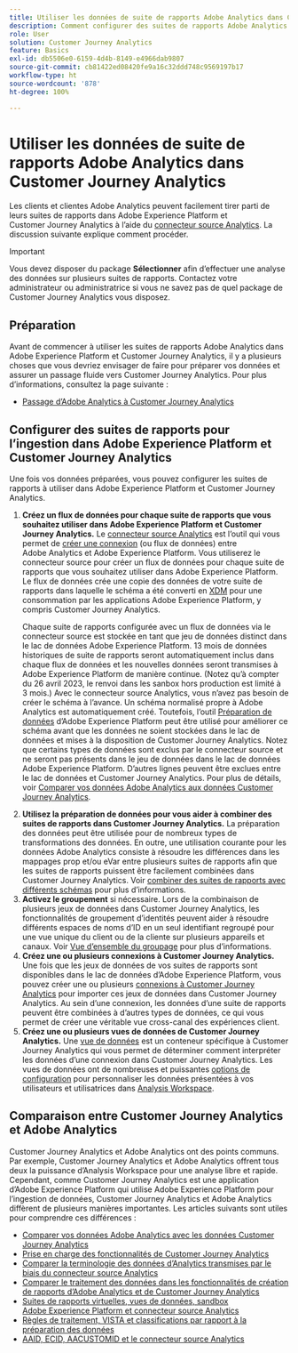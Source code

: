 ```yaml
---
title: Utiliser les données de suite de rapports Adobe Analytics dans Customer Journey Analytics
description: Comment configurer des suites de rapports Adobe Analytics pour une ingestion dans Adobe Experience Platform et Customer Journey Analytics
role: User
solution: Customer Journey Analytics
feature: Basics
exl-id: db5506e0-6159-4d4b-8149-e4966dab9807
source-git-commit: cb81422ed08420fe9a16c32ddd748c9569197b17
workflow-type: ht
source-wordcount: '878'
ht-degree: 100%

---
```


# Utiliser les données de suite de rapports Adobe Analytics dans Customer Journey Analytics

Les clients et clientes Adobe Analytics peuvent facilement tirer parti de leurs suites de rapports dans Adobe Experience Platform et Customer Journey Analytics à l’aide du [connecteur source Analytics](https://experienceleague.adobe.com/docs/experience-platform/sources/connectors/adobe-applications/analytics.html?lang=fr). La discussion suivante explique comment procéder.

>[!IMPORTANT]
>
>Vous devez disposer du package **Sélectionner** afin d’effectuer une analyse des données sur plusieurs suites de rapports. Contactez votre administrateur ou administratrice si vous ne savez pas de quel package de Customer Journey Analytics vous disposez.

## Préparation

Avant de commencer à utiliser les suites de rapports Adobe Analytics dans Adobe Experience Platform et Customer Journey Analytics, il y a plusieurs choses que vous devriez envisager de faire pour préparer vos données et assurer un passage fluide vers Customer Journey Analytics. Pour plus d’informations, consultez la page suivante :

* [Passage d’Adobe Analytics à Customer Journey Analytics](/help/getting-started/aa-to-cja.md)

## Configurer des suites de rapports pour l’ingestion dans Adobe Experience Platform et Customer Journey Analytics

Une fois vos données préparées, vous pouvez configurer les suites de rapports à utiliser dans Adobe Experience Platform et Customer Journey Analytics.

1. **Créez un flux de données pour chaque suite de rapports que vous souhaitez utiliser dans Adobe Experience Platform et Customer Journey Analytics.** Le [connecteur source Analytics](https://experienceleague.adobe.com/docs/experience-platform/sources/connectors/adobe-applications/analytics.html?lang=fr) est l’outil qui vous permet de [créer une connexion](/help/connections/create-connection.md) (ou flux de données) entre Adobe Analytics et Adobe Experience Platform. Vous utiliserez le connecteur source pour créer un flux de données pour chaque suite de rapports que vous souhaitez utiliser dans Adobe Experience Platform. Le flux de données crée une copie des données de votre suite de rapports dans laquelle le schéma a été converti en [XDM](https://experienceleague.adobe.com/docs/platform-learn/tutorials/schemas/schemas-and-experience-data-model.html?lang=fr) pour une consommation par les applications Adobe Experience Platform, y compris Customer Journey Analytics.<p>Chaque suite de rapports configurée avec un flux de données via le connecteur source est stockée en tant que jeu de données distinct dans le lac de données Adobe Experience Platform. 13 mois de données historiques de suite de rapports seront automatiquement inclus dans chaque flux de données et les nouvelles données seront transmises à Adobe Experience Platform de manière continue. (Notez qu’à compter du 26 avril 2023, le renvoi dans les sanbox hors production est limité à 3 mois.) Avec le connecteur source Analytics, vous n’avez pas besoin de créer le schéma à l’avance. Un schéma normalisé propre à Adobe Analytics est automatiquement créé. Toutefois, l’outil [Préparation de données](https://experienceleague.adobe.com/docs/experience-platform/data-prep/home.html?lang=fr) d’Adobe Experience Platform peut être utilisé pour améliorer ce schéma avant que les données ne soient stockées dans le lac de données et mises à la disposition de Customer Journey Analytics. Notez que certains types de données sont exclus par le connecteur source et ne seront pas présents dans le jeu de données dans le lac de données Adobe Experience Platform. D’autres lignes peuvent être exclues entre le lac de données et Customer Journey Analytics. Pour plus de détails, voir [Comparer vos données Adobe Analytics aux données Customer Journey Analytics](/help/troubleshooting/compare.md).
1. **Utilisez la préparation de données pour vous aider à combiner des suites de rapports dans Customer Journey Analytics.** La préparation des données peut être utilisée pour de nombreux types de transformations des données. En outre, une utilisation courante pour les données Adobe Analytics consiste à résoudre les différences dans les mappages prop et/ou eVar entre plusieurs suites de rapports afin que les suites de rapports puissent être facilement combinées dans Customer Journey Analytics. Voir [combiner des suites de rapports avec différents schémas](/help/use-cases/aa-data/combine-report-suites.md) pour plus d’informations.
1. **Activez le groupement** si nécessaire. Lors de la combinaison de plusieurs jeux de données dans Customer Journey Analytics, les fonctionnalités de groupement d’identités peuvent aider à résoudre différents espaces de noms d’ID en un seul identifiant regroupé pour une vue unique du client ou de la cliente sur plusieurs appareils et canaux. Voir [Vue d’ensemble du groupage](../../stitching/overview.md) pour plus d’informations.
1. **Créez une ou plusieurs connexions à Customer Journey Analytics.** Une fois que les jeux de données de vos suites de rapports sont disponibles dans le lac de données d’Adobe Experience Platform, vous pouvez créer une ou plusieurs [connexions à Customer Journey Analytics](/help/connections/overview.md) pour importer ces jeux de données dans Customer Journey Analytics. Au sein d’une connexion, les données d’une suite de rapports peuvent être combinées à d’autres types de données, ce qui vous permet de créer une véritable vue cross-canal des expériences client.
1. **Créez une ou plusieurs vues de données de Customer Journey Analytics.** Une [vue de données](/help/data-views/data-views.md) est un conteneur spécifique à Customer Journey Analytics qui vous permet de déterminer comment interpréter les données d’une connexion dans Customer Journey Analytics. Les vues de données ont de nombreuses et puissantes [options de configuration](/help/data-views/create-dataview.md) pour personnaliser les données présentées à vos utilisateurs et utilisatrices dans [Analysis Workspace](/help/analysis-workspace/home.md).

## Comparaison entre Customer Journey Analytics et Adobe Analytics

Customer Journey Analytics et Adobe Analytics ont des points communs. Par exemple, Customer Journey Analytics et Adobe Analytics offrent tous deux la puissance d’Analysis Workspace pour une analyse libre et rapide. Cependant, comme Customer Journey Analytics est une application d’Adobe Experience Platform qui utilise Adobe Experience Platform pour l’ingestion de données, Customer Journey Analytics et Adobe Analytics diffèrent de plusieurs manières importantes. Les articles suivants sont utiles pour comprendre ces différences :

* [Comparer vos données Adobe Analytics avec les données Customer Journey Analytics](/help/troubleshooting/compare.md)
* [Prise en charge des fonctionnalités de Customer Journey Analytics](/help/getting-started/aa-vs-cja/cja-aa.md)
* [Comparer la terminologie des données d’Analytics transmises par le biais du connecteur source Analytics](/help/getting-started/aa-vs-cja/terminology.md)
* [Comparer le traitement des données dans les fonctionnalités de création de rapports d’Adobe Analytics et de Customer Journey Analytics](/help/getting-started/aa-vs-cja/data-processing-comparisons.md)
* [Suites de rapports virtuelles, vues de données, sandbox Adobe Experience Platform et connecteur source Analytics](/help/getting-started/aa-vs-cja/vrs-dataview-sandbox-adc.md)
* [Règles de traitement, VISTA et classifications par rapport à la préparation des données](/help/getting-started/aa-vs-cja/pr-vista-dataprep.md)
* [AAID, ECID, AACUSTOMID et le connecteur source Analytics](/help/getting-started/aa-vs-cja/aaid-ecid-adc.md)

